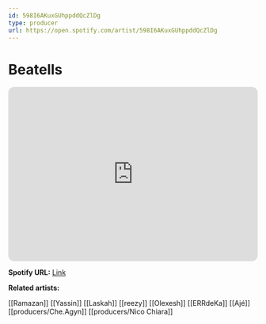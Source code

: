 ```yaml
---
id: 598I6AKuxGUhppddQcZlDg
type: producer
url: https://open.spotify.com/artist/598I6AKuxGUhppddQcZlDg
---
```

# Beatells

<iframe style="border-radius:12px" src="https://open.spotify.com/embed/artist/598I6AKuxGUhppddQcZlDg" width="100%" height="352" frameBorder="0" allowfullscreen="" allow="autoplay; clipboard-write; encrypted-media; fullscreen; picture-in-picture" loading="lazy"></iframe>

**Spotify URL:** [Link](https://open.spotify.com/artist/598I6AKuxGUhppddQcZlDg)

**Related artists:**

[[Ramazan]]
[[Yassin]]
[[Laskah]]
[[reezy]]
[[Olexesh]]
[[ERRdeKa]]
[[Ajé]]
[[producers/Che.Agyn]]
[[producers/Nico Chiara]]
